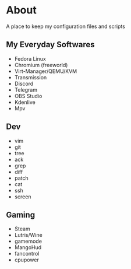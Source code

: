 # About

A place to keep my configuration files and scripts

## My Everyday Softwares

- Fedora Linux
- Chromium (freeworld)
- Virt-Manager/QEMU/KVM
- Transmission
- Discord
- Telegram
- OBS Studio
- Kdenlive
- Mpv

## Dev

- vim
- git
- tree
- ack
- grep
- diff
- patch
- cat
- ssh
- screen

## Gaming

- Steam
- Lutris/Wine
- gamemode
- MangoHud
- fancontrol
- cpupower
